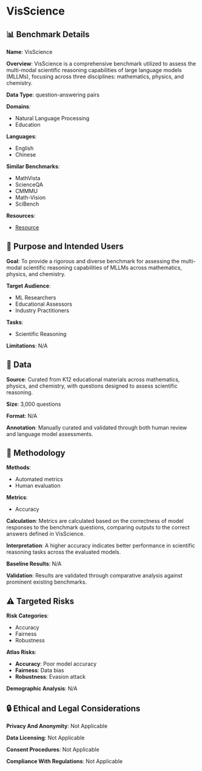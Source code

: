 # VisScience

## 📊 Benchmark Details

**Name**: VisScience

**Overview**: VisScience is a comprehensive benchmark utilized to assess the multi-modal scientific reasoning capabilities of large language models (MLLMs), focusing across three disciplines: mathematics, physics, and chemistry.

**Data Type**: question-answering pairs

**Domains**:
- Natural Language Processing
- Education

**Languages**:
- English
- Chinese

**Similar Benchmarks**:
- MathVista
- ScienceQA
- CMMMU
- Math-Vision
- SciBench

**Resources**:
- [Resource](https://arxiv.org/abs/2409.13730)

## 🎯 Purpose and Intended Users

**Goal**: To provide a rigorous and diverse benchmark for assessing the multi-modal scientific reasoning capabilities of MLLMs across mathematics, physics, and chemistry.

**Target Audience**:
- ML Researchers
- Educational Assessors
- Industry Practitioners

**Tasks**:
- Scientific Reasoning

**Limitations**: N/A

## 💾 Data

**Source**: Curated from K12 educational materials across mathematics, physics, and chemistry, with questions designed to assess scientific reasoning.

**Size**: 3,000 questions

**Format**: N/A

**Annotation**: Manually curated and validated through both human review and language model assessments.

## 🔬 Methodology

**Methods**:
- Automated metrics
- Human evaluation

**Metrics**:
- Accuracy

**Calculation**: Metrics are calculated based on the correctness of model responses to the benchmark questions, comparing outputs to the correct answers defined in VisScience.

**Interpretation**: A higher accuracy indicates better performance in scientific reasoning tasks across the evaluated models.

**Baseline Results**: N/A

**Validation**: Results are validated through comparative analysis against prominent existing benchmarks.

## ⚠️ Targeted Risks

**Risk Categories**:
- Accuracy
- Fairness
- Robustness

**Atlas Risks**:
- **Accuracy**: Poor model accuracy
- **Fairness**: Data bias
- **Robustness**: Evasion attack

**Demographic Analysis**: N/A

## 🔒 Ethical and Legal Considerations

**Privacy And Anonymity**: Not Applicable

**Data Licensing**: Not Applicable

**Consent Procedures**: Not Applicable

**Compliance With Regulations**: Not Applicable
